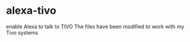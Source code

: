 # alexa-tivo
enable Alexa to talk to TIVO
The files have been modified to work with my Tivo systems
